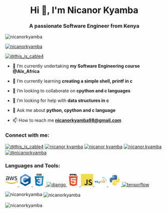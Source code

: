 <h1 align="center">Hi 👋, I'm Nicanor Kyamba</h1>
<h3 align="center">A passionate Software Engineer from Kenya</h3>

<p align="left"> <img src="https://komarev.com/ghpvc/?username=nicanorkyamba&label=Profile%20views&color=0e75b6&style=flat" alt="nicanorkyamba" /> </p>

<p align="left"> <a href="https://github.com/ryo-ma/github-profile-trophy"><img src="https://github-profile-trophy.vercel.app/?username=nicanorkyamba" alt="nicanorkyamba" /></a> </p>

<p align="left"> <a href="https://twitter.com/@this_is_cable4" target="blank"><img src="https://img.shields.io/twitter/follow/@this_is_cable4?logo=twitter&style=for-the-badge" alt="@this_is_cable4" /></a> </p>

- 🔭 I’m currently undertaking **my Software Engineering course @Alx_Africa**

- 🌱 I’m currently learning **creating a simple shell, printf in c**

- 👯 I’m looking to collaborate on **cpython and c languages**

- 🤝 I’m looking for help with **data structures in c**

- 💬 Ask me about **python, cpython and c language**

- 📫 How to reach me **nicanorkyamba98@gmail.com**

<h3 align="left">Connect with me:</h3>
<p align="left">
<a href="https://twitter.com/@nicanor kyamba" target="blank"><img align="center" src="https://raw.githubusercontent.com/rahuldkjain/github-profile-readme-generator/master/src/images/icons/Social/twitter.svg" alt="@this_is_cable4" height="30" width="40" /></a>
<a href="https://linkedin.com/in/nicanor kyamba" target="blank"><img align="center" src="https://raw.githubusercontent.com/rahuldkjain/github-profile-readme-generator/master/src/images/icons/Social/linked-in-alt.svg" alt="nicanor kyamba" height="30" width="40" /></a>
<a href="https://fb.com/nicanor kyamba" target="blank"><img align="center" src="https://raw.githubusercontent.com/rahuldkjain/github-profile-readme-generator/master/src/images/icons/Social/facebook.svg" alt="nicanor kyamba" height="30" width="40" /></a>
<a href="https://instagram.com/nicanor.kyamba" target="blank"><img align="center" src="https://raw.githubusercontent.com/rahuldkjain/github-profile-readme-generator/master/src/images/icons/Social/instagram.svg" alt="nicanor.kyamba" height="30" width="40" /></a>
<a href="https://hashnode.com/@nicanorkyamba" target="blank"><img align="center" src="https://raw.githubusercontent.com/rahuldkjain/github-profile-readme-generator/master/src/images/icons/Social/hashnode.svg" alt="@nicanorkyamba" height="30" width="40" /></a>
</p>

<h3 align="left">Languages and Tools:</h3>
<p align="left"> <a href="https://aws.amazon.com" target="_blank" rel="noreferrer"> <img src="https://raw.githubusercontent.com/devicons/devicon/master/icons/amazonwebservices/amazonwebservices-original-wordmark.svg" alt="aws" width="40" height="40"/> </a> <a href="https://www.cprogramming.com/" target="_blank" rel="noreferrer"> <img src="https://raw.githubusercontent.com/devicons/devicon/master/icons/c/c-original.svg" alt="c" width="40" height="40"/> </a> <a href="https://www.w3schools.com/css/" target="_blank" rel="noreferrer"> <img src="https://raw.githubusercontent.com/devicons/devicon/master/icons/css3/css3-original-wordmark.svg" alt="css3" width="40" height="40"/> </a> <a href="https://www.djangoproject.com/" target="_blank" rel="noreferrer"> <img src="https://cdn.worldvectorlogo.com/logos/django.svg" alt="django" width="40" height="40"/> </a> <a href="https://www.w3.org/html/" target="_blank" rel="noreferrer"> <img src="https://raw.githubusercontent.com/devicons/devicon/master/icons/html5/html5-original-wordmark.svg" alt="html5" width="40" height="40"/> </a> <a href="https://developer.mozilla.org/en-US/docs/Web/JavaScript" target="_blank" rel="noreferrer"> <img src="https://raw.githubusercontent.com/devicons/devicon/master/icons/javascript/javascript-original.svg" alt="javascript" width="40" height="40"/> </a> <a href="https://www.mysql.com/" target="_blank" rel="noreferrer"> <img src="https://raw.githubusercontent.com/devicons/devicon/master/icons/mysql/mysql-original-wordmark.svg" alt="mysql" width="40" height="40"/> </a> <a href="https://www.python.org" target="_blank" rel="noreferrer"> <img src="https://raw.githubusercontent.com/devicons/devicon/master/icons/python/python-original.svg" alt="python" width="40" height="40"/> </a> <a href="https://www.tensorflow.org" target="_blank" rel="noreferrer"> <img src="https://www.vectorlogo.zone/logos/tensorflow/tensorflow-icon.svg" alt="tensorflow" width="40" height="40"/> </a> </p>

<p><img align="left" src="https://github-readme-stats.vercel.app/api/top-langs?username=nicanorkyamba&show_icons=true&locale=en&layout=compact" alt="nicanorkyamba" /></p>

<p>&nbsp;<img align="center" src="https://github-readme-stats.vercel.app/api?username=nicanorkyamba&show_icons=true&locale=en" alt="nicanorkyamba" /></p>

<p><img align="center" src="https://github-readme-streak-stats.herokuapp.com/?user=nicanorkyamba&" alt="nicanorkyamba" /></p>

